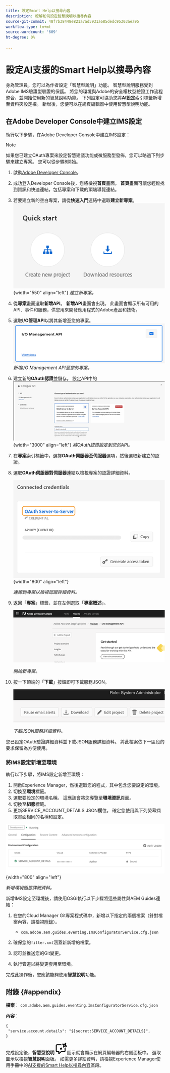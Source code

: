 ```yaml
---
title: 設定Smart Help以搜尋內容
description: 瞭解如何設定智慧說明以搜尋內容
source-git-commit: 48f7b38448e821a7ad5931a685dedc95303aea95
workflow-type: tm+mt
source-wordcount: '609'
ht-degree: 0%

---
```



# 設定AI支援的Smart Help以搜尋內容

身為管理員，您可以為作者設定「智慧型說明」功能。 智慧型說明服務受到Adobe IMS驗證型驗證的保護。 將您的環境與Adobe的安全權杖型驗證工作流程整合，並開始使用新的智慧說明功能。 下列設定可協助您將&#x200B;**AI設定**&#x200B;索引標籤新增至資料夾設定檔。 新增後，您便可以在網頁編輯器中使用智慧型說明功能。

## 在Adobe Developer Console中建立IMS設定

執行以下步驟，在Adobe Developer Console中建立IMS設定：

>[!NOTE]
>
>如果您已建立OAuth專案來設定智慧建議功能或微服務型發佈，您可以略過下列步驟來建立專案。 您可以從步驟8開始。

1. 啟動[Adobe Developer Console](https://developer.adobe.com/console)。
1. 成功登入Developer Console後，您將檢視&#x200B;**首頁**&#x200B;畫面。 **首頁**&#x200B;畫面可讓您輕鬆找到資訊和快速連結，包括專案和下載的頂端導覽連結。
1. 若要建立新的空白專案，請從&#x200B;**快速入門**&#x200B;連結中選取&#x200B;**建立新專案**。
   ![快速入門連結](assets/conf-ss-quick-start.png) {width="550" align="left"}
   *建立新專案。*

1. 從&#x200B;**專案**&#x200B;畫面選取&#x200B;**新增API**。  **新增API**&#x200B;畫面會出現。 此畫面會顯示所有可用的API、事件和服務，供您用來開發應用程式的Adobe產品和技術。

1. 選取&#x200B;**I/O管理API**&#x200B;以將其新增至您的專案。
   ![IO管理API](assets/confi-ss-io-management.png)
   *新增I/O Management API至您的專案。*

1. 建立新的&#x200B;**OAuth認證**&#x200B;並儲存。
   設定API中的![OAuth認證磚](assets/conf-ss-OAuth-credential.png) {width="3000" align="left"}
   *將OAuth認證設定到您的API。*

1. 在&#x200B;**專案**&#x200B;索引標籤中，選擇&#x200B;**OAuth伺服器至伺服器**&#x200B;選項，然後選取新建立的認證。

1. 選取&#x200B;**OAuth伺服器對伺服器**&#x200B;連結以檢視專案的認證詳細資料。

   ![已連線的認證](assets/conf-ss-connected-credentials.png) {width="800" align="left"}

   *連線到專案以檢視認證詳細資料。*

1. 返回「**專案**」標籤，並在左側選取「**專案概述**」。

   <img src="assets/project-overview.png" alt="專案概述" width="500">

   *開始新專案。*

1. 按一下頂端的「**下載**」按鈕即可下載服務JSON。

   <img src="assets/download-json.png" alt="下載json" width="500">

   *下載JSON服務詳細資料。*

您已設定OAuth驗證詳細資料並下載JSON服務詳細資料。 將此檔案依下一區段的要求保留為方便使用。

### 將IMS設定新增至環境

執行以下步驟，將IMS設定新增至環境：

1. 開啟Experience Manager，然後選取您的程式，其中包含您要設定的環境。
1. 切換至&#x200B;**環境**&#x200B;標籤。
1. 選取要設定的環境名稱。 這應該會將您導覽至&#x200B;**環境資訊**&#x200B;頁面。
1. 切換至&#x200B;**組態**&#x200B;標籤。
1. 更新SERVICE_ACCOUNT_DETAILS JSON欄位。 確定您使用與下列熒幕擷取畫面相同的名稱和設定。

![ims服務帳戶設定](assets/ims-service-account-config.png){width="800" align="left"}


*新增環境組態詳細資料。*




新增IMS設定至環境後，請使用OSGi執行以下步驟將這些屬性與AEM Guides連結：

1. 在您的Cloud Manager Git專案程式碼中，新增以下指定的兩個檔案（針對檔案內容，請檢視[附錄](#appendix)）。

   * `com.adobe.aem.guides.eventing.ImsConfiguratorService.cfg.json`

1. 確保您的`filter.xml`涵蓋新新增的檔案。
1. 認可並推送您的Git變更。
1. 執行管道以將變更套用至環境。

完成此操作後，您應該能夠使用&#x200B;**智慧說明**&#x200B;功能。



## 附錄 {#appendix}

**檔案**：
`com.adobe.aem.guides.eventing.ImsConfiguratorService.cfg.json`

**內容**：

```
{
 "service.account.details": "$[secret:SERVICE_ACCOUNT_DETAILS]",
}
```


完成設定後，**智慧型說明** ![智慧型說明](assets/smart-help-icon.svg)圖示就會顯示在網頁編輯器的右側面板中。 選取圖示以檢視&#x200B;**智慧說明**&#x200B;面板。
如需更多詳細資料，請檢視Experience Manager使用手冊中的[AI支援的Smart Help以搜尋內容](../user-guide/ai-based-smart-help.md)區段。
